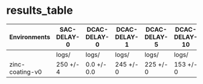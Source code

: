 # results_table
| Environments  |SAC-DELAY-0|DCAC-DELAY-0|DCAC-DELAY-1|DCAC-DELAY-5|DCAC-DELAY-10|DCAC-DELAY-20|
|---------------|-----------|------------|------------|------------|-------------|-------------|
|               |logs/      |logs/       |logs/       |logs/       |logs/        |logs/        |
|zinc-coating-v0|250 +/- 4  |0.0 +/- 0.0 |245 +/- 0   |225 +/- 0   |153 +/- 0    |62 +/- 0     |
